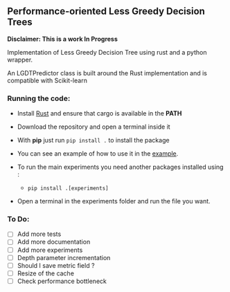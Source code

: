 ## Performance-oriented Less Greedy Decision Trees

**Disclaimer: This is a work In Progress**

Implementation of Less Greedy Decision Tree using rust and a python wrapper.

An LGDTPredictor class is built around the Rust implementation and is compatible with Scikit-learn


### Running the code:
- Install [Rust](https://www.rust-lang.org/tools/install) and ensure that cargo is available in the **PATH**
- Download the repository and open a terminal inside it
- With **pip** just run ```pip install .``` to install the package
- You can see an example of how to use it in the [example](experiments/example.py).
- To run the main experiments you need another packages installed using :
  - ```pip install .[experiments]```

- Open a terminal in the experiments folder and run the file you want.

### To Do:

- [ ] Add more tests
- [ ] Add more documentation
- [ ] Add more experiments
- [ ] Depth parameter incrementation
- [ ] Should I save metric field ?
- [ ] Resize of the cache
- [ ] Check performance bottleneck
